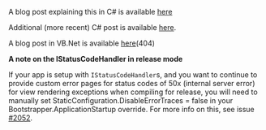 A blog post explaining this in C# is available [here](http://mike-ward.net/2013/04/11/custom-error-pages-in-nancyfx/)

Additional (more recent) C# post is available [here](https://blog.tommyparnell.com/custom-error-pages-in-nancy/).

A blog post in VB.Net is available [here](http://blogs.lessthandot.com/index.php/WebDev/ServerProgramming/nancy-and-custom-error-pages)(404)


**A note on the IStatusCodeHandler in release mode**

If your app is setup with `IStatusCodeHandler`s, and you want to continue to provide custom error pages for status codes of 50x (internal server error) for view rendering exceptions when compiling for release, you will need to manually set StaticConfiguration.DisableErrorTraces = false in your Bootstrapper.ApplicationStartup override. For more info on this, see issue [#2052](https://github.com/NancyFx/Nancy/issues/2052).
